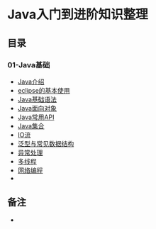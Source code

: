 # Java入门到进阶知识整理


## 目录

### 01-Java基础
- [Java介绍]()
- [eclipse的基本使用](https://github.com/anliux/JAVALearning/blob/master/notes/01-java-base/eclipse%E7%9A%84%E5%9F%BA%E6%9C%AC%E4%BD%BF%E7%94%A8.md)
- [Java基础语法](https://github.com/anliux/JAVALearning/blob/master/notes/01-java-base/Java%E5%9F%BA%E7%A1%80%E8%AF%AD%E6%B3%95.md)
- [Java面向对象]()
- [Java常用API]()
- [Java集合]()
- [IO流]()
- [泛型与常见数据结构]()
- [异常处理]()
- [多线程]()
- [网络编程]()
- []()





## 备注
- 
